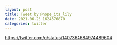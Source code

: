 ```yaml
--- 
layout: post 
title: Tweet by @nope_its_lily 
date: 2021-06-22 1624376870 
categories: twitter 
--- 
```

https://twitter.com/o/status/1407364684974489604